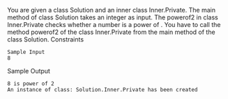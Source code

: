 You are given a class Solution and an inner class Inner.Private. The main method of class Solution takes an integer  as input. The powerof2 in class Inner.Private checks whether a number is a power of . You have to call the method powerof2 of the class Inner.Private from the main method of the class Solution.
Constraints

```
Sample Input
8
```
Sample Output
```
8 is power of 2
An instance of class: Solution.Inner.Private has been created
```
